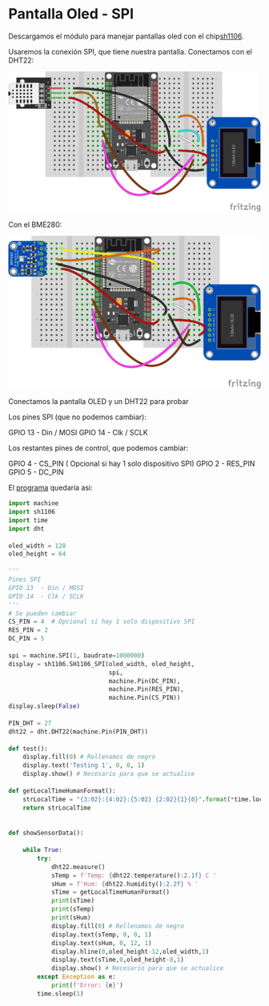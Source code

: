 # Pantalla Oled - SPI

Descargamos el módulo para manejar pantallas oled con el chip[sh1106](https://raw.githubusercontent.com/javacasm/CursoIOT_adv/main/codigo/oled/sh1106.py).

Usaremos la conexión SPI, que tiene nuestra pantalla. Conectamos con el DHT22:

![](./images/ESP32_Oled_dht22_bb.png)

Con el BME280:

![](./images/ESP32_Oled_bme280_bb.png)

Conectamos la pantalla OLED y un DHT22 para probar 

Los pines SPI (que no podemos cambiar):

GPIO 13  - Din / MOSI
GPIO 14  - Clk / SCLK 

Los restantes pines de control, que podemos cambiar:

GPIO 4   - CS_PIN   ( Opcional si hay 1 solo dispositivo SPI)
GPIO 2   - RES_PIN
GPIO 5   - DC_PIN

El [programa](https://raw.githubusercontent.com/javacasm/CursoIOT_adv/main/codigo/oled/test_oled_sh1106.py) quedaría asi:

```python
import machine
import sh1106
import time
import dht

oled_width = 128
oled_height = 64

'''
Pines SPI
GPIO 13  - Din / MOSI
GPIO 14  - Clk / SCLK 
'''
# Se pueden cambiar
CS_PIN = 4  # Opcional si hay 1 solo dispositivo SPI
RES_PIN = 2 
DC_PIN = 5  

spi = machine.SPI(1, baudrate=1000000)
display = sh1106.SH1106_SPI(oled_width, oled_height,
                            spi,
                            machine.Pin(DC_PIN),
                            machine.Pin(RES_PIN),
                            machine.Pin(CS_PIN))
display.sleep(False)

PIN_DHT = 27
dht22 = dht.DHT22(machine.Pin(PIN_DHT))

def test():
    display.fill(0) # Rellenamos de negro
    display.text('Testing 1', 0, 0, 1)
    display.show() # Necesario para que se actualice

def getLocalTimeHumanFormat():
    strLocalTime = "{3:02}:{4:02}:{5:02} {2:02}{1}{0}".format(*time.localtime(time.time())[0:6])
    return strLocalTime


def showSensorData():

    while True:
        try:
            dht22.measure()
            sTemp = f'Temp: {dht22.temperature():2.1f} C '
            sHum = f'Hum: {dht22.humidity():2.2f} % '
            sTime = getLocalTimeHumanFormat()
            print(sTime)
            print(sTemp)
            print(sHum)
            display.fill(0) # Rellenamos de negro
            display.text(sTemp, 0, 0, 1)
            display.text(sHum, 0, 12, 1)
            display.hline(0,oled_height-12,oled_width,1)
            display.text(sTime,0,oled_height-8,1)
            display.show() # Necesario para que se actualice
        except Exception as e:
            print(f'Error: {e}')        
        time.sleep(1)
```


